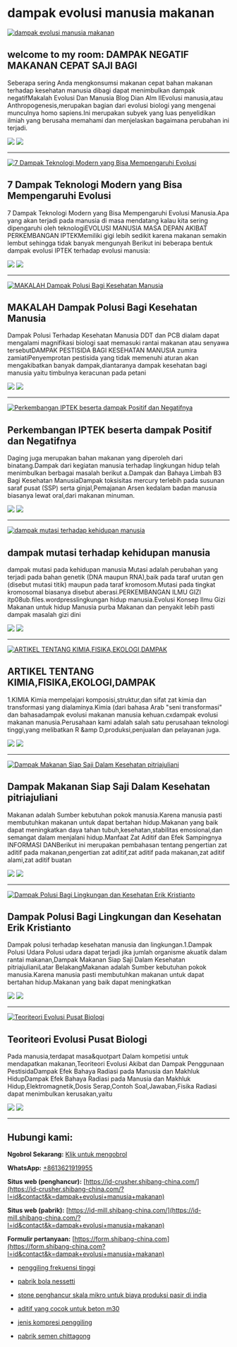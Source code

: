 # dampak evolusi manusia makanan

<a href="https://swt.shibang-china.com/?l=id&img&k=dampak+evolusi+manusia+makanan" target="_blank">![dampak evolusi manusia makanan](http://static.shibang-china.com/all-800x300/826.jpg)</a>

## welcome to my room: DAMPAK NEGATIF MAKANAN CEPAT SAJI BAGI
Seberapa sering Anda mengkonsumsi makanan cepat bahan makanan terhadap kesehatan manusia dibagi dapat menimbulkan dampak negatifMakalah Evolusi Dan Manusia Blog Dian Alm IIEvolusi manusia,atau Anthropogenesis,merupakan bagian dari evolusi biologi yang mengenai munculnya homo sapiens.Ini merupakan subyek yang luas penyelidikan ilmiah yang berusaha memahami dan menjelaskan bagaimana perubahan ini terjadi.


<a href="https://whatsapp.shibangsoft.com/WhatsApp.php" target="_blank" title="WhatsApp">![](http://static.shibang-china.com/icon/whatsapp.png)</a> <a href="https://swt.shibang-china.com/?l=id&icon&k=dampak+evolusi+manusia+makanan" target="_blank">![](http://static.shibang-china.com/icon/chat-id.png)</a>

---

<a href="https://swt.shibang-china.com/?l=id&img&k=dampak+evolusi+manusia+makanan" target="_blank">![7 Dampak Teknologi Modern yang Bisa Mempengaruhi Evolusi](http://static.shibang-china.com/all-800x300/822.jpg)</a>

## 7 Dampak Teknologi Modern yang Bisa Mempengaruhi Evolusi
7 Dampak Teknologi Modern yang Bisa Mempengaruhi Evolusi Manusia.Apa yang akan terjadi pada manusia di masa mendatang kalau kita sering dipengaruhi oleh teknologiEVOLUSI MANUSIA MASA DEPAN AKIBAT PERKEMBANGAN IPTEKMemiliki gigi lebih sedikit karena makanan semakin lembut sehingga tidak banyak mengunyah Berikut ini beberapa bentuk dampak evolusi IPTEK terhadap evolusi manusia:


<a href="https://whatsapp.shibangsoft.com/WhatsApp.php" target="_blank" title="WhatsApp">![](http://static.shibang-china.com/icon/whatsapp.png)</a> <a href="https://swt.shibang-china.com/?l=id&icon&k=dampak+evolusi+manusia+makanan" target="_blank">![](http://static.shibang-china.com/icon/chat-id.png)</a>

---

<a href="https://swt.shibang-china.com/?l=id&img&k=dampak+evolusi+manusia+makanan" target="_blank">![MAKALAH Dampak Polusi Bagi Kesehatan Manusia](http://static.shibang-china.com/all-800x300/73.jpg)</a>

## MAKALAH Dampak Polusi Bagi Kesehatan Manusia
Dampak Polusi Terhadap Kesehatan Manusia DDT dan PCB dialam dapat mengalami magnifikasi biologi saat memasuki rantai makanan atau senyawa tersebutDAMPAK PESTISIDA BAGI KESEHATAN MANUSIA zumira zamiatiPenyemprotan pestisida yang tidak memenuhi aturan akan mengakibatkan banyak dampak,diantaranya dampak kesehatan bagi manusia yaitu timbulnya keracunan pada petani


<a href="https://whatsapp.shibangsoft.com/WhatsApp.php" target="_blank" title="WhatsApp">![](http://static.shibang-china.com/icon/whatsapp.png)</a> <a href="https://swt.shibang-china.com/?l=id&icon&k=dampak+evolusi+manusia+makanan" target="_blank">![](http://static.shibang-china.com/icon/chat-id.png)</a>

---

<a href="https://swt.shibang-china.com/?l=id&img&k=dampak+evolusi+manusia+makanan" target="_blank">![Perkembangan IPTEK beserta dampak Positif dan Negatifnya](http://static.shibang-china.com/all-800x300/137.jpg)</a>

## Perkembangan IPTEK beserta dampak Positif dan Negatifnya
Daging juga merupakan bahan makanan yang diperoleh dari binatang.Dampak dari kegiatan manusia terhadap lingkungan hidup telah menimbulkan berbagai masalah berikut a.Dampak dan Bahaya Limbah B3 Bagi Kesehatan ManusiaDampak toksisitas mercury terlebih pada susunan saraf pusat (SSP) serta ginjal,Pemajanan Arsen kedalam badan manusia biasanya lewat oral,dari makanan minuman.


<a href="https://whatsapp.shibangsoft.com/WhatsApp.php" target="_blank" title="WhatsApp">![](http://static.shibang-china.com/icon/whatsapp.png)</a> <a href="https://swt.shibang-china.com/?l=id&icon&k=dampak+evolusi+manusia+makanan" target="_blank">![](http://static.shibang-china.com/icon/chat-id.png)</a>

---

<a href="https://swt.shibang-china.com/?l=id&img&k=dampak+evolusi+manusia+makanan" target="_blank">![dampak mutasi terhadap kehidupan manusia](http://static.shibang-china.com/all-800x300/1492.jpg)</a>

## dampak mutasi terhadap kehidupan manusia
dampak mutasi pada kehidupan manusia Mutasi adalah perubahan yang terjadi pada bahan genetik (DNA maupun RNA),baik pada taraf urutan gen (disebut mutasi titik) maupun pada taraf kromosom.Mutasi pada tingkat kromosomal biasanya disebut aberasi.PERKEMBANGAN ILMU GIZI itp08ub.files.wordpresslingkungan hidup manusia.Evolusi Konsep Ilmu Gizi Makanan untuk hidup Manusia purba Makanan dan penyakit lebih pasti dampak masalah gizi dini


<a href="https://whatsapp.shibangsoft.com/WhatsApp.php" target="_blank" title="WhatsApp">![](http://static.shibang-china.com/icon/whatsapp.png)</a> <a href="https://swt.shibang-china.com/?l=id&icon&k=dampak+evolusi+manusia+makanan" target="_blank">![](http://static.shibang-china.com/icon/chat-id.png)</a>

---

<a href="https://swt.shibang-china.com/?l=id&img&k=dampak+evolusi+manusia+makanan" target="_blank">![ARTIKEL TENTANG KIMIA,FISIKA,EKOLOGI,DAMPAK](http://static.shibang-china.com/all-800x300/1437.jpg)</a>

## ARTIKEL TENTANG KIMIA,FISIKA,EKOLOGI,DAMPAK
1.KIMIA Kimia mempelajari komposisi,struktur,dan sifat zat kimia dan transformasi yang dialaminya.Kimia (dari bahasa Arab "seni transformasi" dan bahasadampak evolusi makanan manusia kehuan.cxdampak evolusi makanan manusia.Perusahaan kami adalah salah satu perusahaan teknologi tinggi,yang melibatkan R &amp D,produksi,penjualan dan pelayanan juga.


<a href="https://whatsapp.shibangsoft.com/WhatsApp.php" target="_blank" title="WhatsApp">![](http://static.shibang-china.com/icon/whatsapp.png)</a> <a href="https://swt.shibang-china.com/?l=id&icon&k=dampak+evolusi+manusia+makanan" target="_blank">![](http://static.shibang-china.com/icon/chat-id.png)</a>

---

<a href="https://swt.shibang-china.com/?l=id&img&k=dampak+evolusi+manusia+makanan" target="_blank">![Dampak Makanan Siap Saji Dalam Kesehatan pitriajuliani](http://static.shibang-china.com/all-800x300/911.jpg)</a>

## Dampak Makanan Siap Saji Dalam Kesehatan pitriajuliani
Makanan adalah Sumber kebutuhan pokok manusia.Karena manusia pasti membutuhkan makanan untuk dapat bertahan hidup.Makanan yang baik dapat meningkatkan daya tahan tubuh,kesehatan,stabilitas emosional,dan semangat dalam menjalani hidup.Manfaat Zat Aditif dan Efek Sampingnya INFORMASI DANBerikut ini merupakan pembahasan tentang pengertian zat aditif pada makanan,pengertian zat aditif,zat aditif pada makanan,zat aditif alami,zat aditif buatan


<a href="https://whatsapp.shibangsoft.com/WhatsApp.php" target="_blank" title="WhatsApp">![](http://static.shibang-china.com/icon/whatsapp.png)</a> <a href="https://swt.shibang-china.com/?l=id&icon&k=dampak+evolusi+manusia+makanan" target="_blank">![](http://static.shibang-china.com/icon/chat-id.png)</a>

---

<a href="https://swt.shibang-china.com/?l=id&img&k=dampak+evolusi+manusia+makanan" target="_blank">![Dampak Polusi Bagi Lingkungan dan Kesehatan Erik Kristianto](http://static.shibang-china.com/all-800x300/31.jpg)</a>

## Dampak Polusi Bagi Lingkungan dan Kesehatan Erik Kristianto
Dampak polusi terhadap kesehatan manusia dan lingkungan.1.Dampak Polusi Udara Polusi udara dapat terjadi jika jumlah organisme akuatik dalam rantai makanan,Dampak Makanan Siap Saji Dalam Kesehatan pitriajulianiLatar BelakangMakanan adalah Sumber kebutuhan pokok manusia.Karena manusia pasti membutuhkan makanan untuk dapat bertahan hidup.Makanan yang baik dapat meningkatkan


<a href="https://whatsapp.shibangsoft.com/WhatsApp.php" target="_blank" title="WhatsApp">![](http://static.shibang-china.com/icon/whatsapp.png)</a> <a href="https://swt.shibang-china.com/?l=id&icon&k=dampak+evolusi+manusia+makanan" target="_blank">![](http://static.shibang-china.com/icon/chat-id.png)</a>

---

<a href="https://swt.shibang-china.com/?l=id&img&k=dampak+evolusi+manusia+makanan" target="_blank">![Teoriteori Evolusi Pusat Biologi](http://static.shibang-china.com/all-800x300/728.jpg)</a>

## Teoriteori Evolusi Pusat Biologi
Pada manusia,terdapat masa&quotpart Dalam kompetisi untuk mendapatkan makanan,Teoriteori Evolusi Akibat dan Dampak Penggunaan PestisidaDampak Efek Bahaya Radiasi pada Manusia dan Makhluk HidupDampak Efek Bahaya Radiasi pada Manusia dan Makhluk Hidup,Elektromagnetik,Dosis Serap,Contoh Soal,Jawaban,Fisika Radiasi dapat menimbulkan kerusakan,yaitu


<a href="https://whatsapp.shibangsoft.com/WhatsApp.php" target="_blank" title="WhatsApp">![](http://static.shibang-china.com/icon/whatsapp.png)</a> <a href="https://swt.shibang-china.com/?l=id&icon&k=dampak+evolusi+manusia+makanan" target="_blank">![](http://static.shibang-china.com/icon/chat-id.png)</a>

---
## Hubungi kami:

**Ngobrol Sekarang:** [Klik untuk mengobrol](https://swt.shibang-china.com?l=id&contact&k=dampak+evolusi+manusia+makanan)

**WhatsApp:**  [+8613621919955](https://whatsapp.shibangsoft.com/WhatsApp.php)

**Situs web (penghancur):** [https://id-crusher.shibang-china.com/](https://id-crusher.shibang-china.com/?l=id&contact&k=dampak+evolusi+manusia+makanan)

**Situs web (pabrik):** [https://id-mill.shibang-china.com/](https://id-mill.shibang-china.com/?l=id&contact&k=dampak+evolusi+manusia+makanan)

**Formulir pertanyaan:** [https://form.shibang-china.com](https://form.shibang-china.com?l=id&contact&k=dampak+evolusi+manusia+makanan)

* [penggiling frekuensi tinggi](../39/penggiling%20frekuensi%20tinggi.md)

* [pabrik bola nessetti](../37/pabrik%20bola%20nessetti.md)

* [stone penghancur skala mikro untuk biaya produksi pasir di india](../34/stone%20penghancur%20skala%20mikro%20untuk%20biaya%20produksi%20pasir%20di%20india.md)

* [aditif yang cocok untuk beton m30](../40/aditif%20yang%20cocok%20untuk%20beton%20m30.md)

* [jenis kompresi penggiling](../40/jenis%20kompresi%20penggiling.md)

* [pabrik semen chittagong](../38/pabrik%20semen%20chittagong.md)